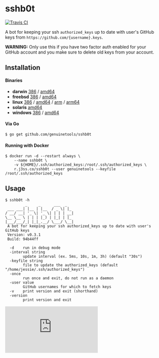 # sshb0t

[![Travis CI](https://travis-ci.org/genuinetools/sshb0t.svg?branch=master)](https://travis-ci.org/genuinetools/sshb0t)

A bot for keeping your ssh `authorized_keys` up to date with user's GitHub keys
from `https://github.com/{username}.keys`.

**WARNING:** Only use this if you have two factor auth enabled for your GitHub
account and you make sure to delete old keys from your account.

## Installation

#### Binaries

- **darwin** [386](https://github.com/genuinetools/sshb0t/releases/download/v0.3.1/sshb0t-darwin-386) / [amd64](https://github.com/genuinetools/sshb0t/releases/download/v0.3.1/sshb0t-darwin-amd64)
- **freebsd** [386](https://github.com/genuinetools/sshb0t/releases/download/v0.3.1/sshb0t-freebsd-386) / [amd64](https://github.com/genuinetools/sshb0t/releases/download/v0.3.1/sshb0t-freebsd-amd64)
- **linux** [386](https://github.com/genuinetools/sshb0t/releases/download/v0.3.1/sshb0t-linux-386) / [amd64](https://github.com/genuinetools/sshb0t/releases/download/v0.3.1/sshb0t-linux-amd64) / [arm](https://github.com/genuinetools/sshb0t/releases/download/v0.3.1/sshb0t-linux-arm) / [arm64](https://github.com/genuinetools/sshb0t/releases/download/v0.3.1/sshb0t-linux-arm64)
- **solaris** [amd64](https://github.com/genuinetools/sshb0t/releases/download/v0.3.1/sshb0t-solaris-amd64)
- **windows** [386](https://github.com/genuinetools/sshb0t/releases/download/v0.3.1/sshb0t-windows-386) / [amd64](https://github.com/genuinetools/sshb0t/releases/download/v0.3.1/sshb0t-windows-amd64)

#### Via Go

```bash
$ go get github.com/genuinetools/sshb0t
```

#### Running with Docker

```console
$ docker run -d --restart always \
    --name sshb0t \
    -v ${HOME}/.ssh/authorized_keys:/root/.ssh/authorized_keys \
    r.j3ss.co/sshb0t --user genuinetools --keyfile /root/.ssh/authorized_keys
```

## Usage

```console
$ sshb0t -h
         _     _      ___  _
 ___ ___| |__ | |__  / _ \| |_
/ __/ __| '_ \| '_ \| | | | __|
\__ \__ \ | | | |_) | |_| | |_
|___/___/_| |_|_.__/ \___/ \__|
 A bot for keeping your ssh authorized_keys up to date with user's GitHub keys
 Version: v0.3.1
 Build: 94b44ff

  -d    run in debug mode
  -interval string
        update interval (ex. 5ms, 10s, 1m, 3h) (default "30s")
  -keyfile string
        file to update the authorized_keys (default "/home/jessie/.ssh/authorized_keys")
  -once
        run once and exit, do not run as a daemon
  -user value
        GitHub usernames for which to fetch keys
  -v    print version and exit (shorthand)
  -version
        print version and exit
```



[![Analytics](https://ga-beacon.appspot.com/UA-29404280-16/sshb0t/README.md)](https://github.com/genuinetools/sshb0t)
